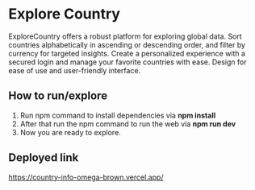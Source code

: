 # Explore Country

ExploreCountry offers a robust platform for exploring global data. Sort countries alphabetically in ascending or descending order, and filter by currency for targeted insights. Create a personalized experience with a secured login and manage your favorite countries with ease. Design for ease of use and user-friendly interface.

## How to run/explore

1. Run npm command to install dependencies via **npm install**
2. After that run the npm command to run the web via **npm run dev**
3. Now you are ready to explore.

## Deployed link 
https://country-info-omega-brown.vercel.app/

